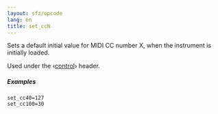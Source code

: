 ```yaml
---
layout: sfz/opcode
lang: en
title: set_ccN
---
```

Sets a default initial value for MIDI CC number X, when the instrument is
initially loaded.

Used under the ‹[control](/headers/control)› header.

##### Examples

```
set_cc40=127
set_cc100=30
```
